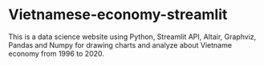 # Vietnamese-economy-streamlit
This is a data science website using Python, Streamlit API, Altair, Graphviz, Pandas and Numpy for drawing charts and analyze about Vietname economy from 1996 to 2020.
